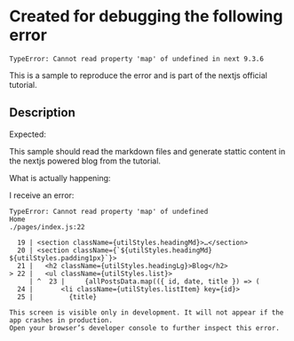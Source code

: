 # Created for debugging the following error

`TypeError: Cannot read property 'map' of undefined in next 9.3.6`

This is a sample to reproduce the error and is part of the nextjs official tutorial.

## Description

Expected:

This sample should read the markdown files and generate stattic content in the nextjs powered blog from the tutorial.

What is actually happening:

I receive an error:

```terminal
TypeError: Cannot read property 'map' of undefined
Home
./pages/index.js:22

  19 | <section className={utilStyles.headingMd}>…</section>
  20 | <section className={`${utilStyles.headingMd} ${utilStyles.padding1px}`}>
  21 |   <h2 className={utilStyles.headingLg}>Blog</h2>
> 22 |   <ul className={utilStyles.list}>
     | ^  23 |     {allPostsData.map(({ id, date, title }) => (
  24 |       <li className={utilStyles.listItem} key={id}>
  25 |         {title}

This screen is visible only in development. It will not appear if the app crashes in production.
Open your browser’s developer console to further inspect this error.
```
